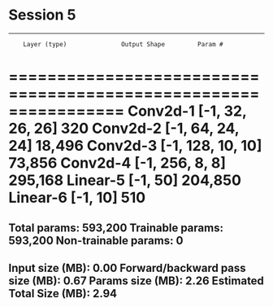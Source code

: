 # Session 5

----------------------------------------------------------------
        Layer (type)               Output Shape         Param #
================================================================
            Conv2d-1           [-1, 32, 26, 26]             320
            Conv2d-2           [-1, 64, 24, 24]          18,496
            Conv2d-3          [-1, 128, 10, 10]          73,856
            Conv2d-4            [-1, 256, 8, 8]         295,168
            Linear-5                   [-1, 50]         204,850
            Linear-6                   [-1, 10]             510
================================================================
Total params: 593,200
Trainable params: 593,200
Non-trainable params: 0
----------------------------------------------------------------
Input size (MB): 0.00
Forward/backward pass size (MB): 0.67
Params size (MB): 2.26
Estimated Total Size (MB): 2.94
----------------------------------------------------------------
